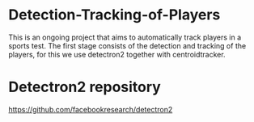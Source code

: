 # Detection-Tracking-of-Players
This is an ongoing project that aims to automatically track players in a sports test. The first stage consists of the detection and tracking of the players, for this we use detectron2 together with centroidtracker.

# Detectron2 repository
https://github.com/facebookresearch/detectron2
